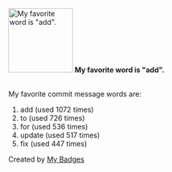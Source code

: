 <img src="https://github.com/my-badges/my-badges/blob/master/src/all-badges/favorite-word/favorite-word.png?raw=true" alt="My favorite word is &quot;add&quot;." title="My favorite word is &quot;add&quot;." width="128">
<strong>My favorite word is &quot;add&quot;.</strong>
<br><br>

My favorite commit message words are:

1. add (used 1072 times)
2. to (used 726 times)
3. for (used 536 times)
4. update (used 517 times)
5. fix (used 447 times)


Created by <a href="https://github.com/my-badges/my-badges">My Badges</a>